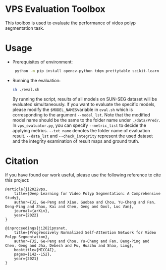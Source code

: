 # VPS Evaluation Toolbox

This toolbox is used to evaluate the performance of video polyp segmentation task.

# Usage

- Prerequisites of environment:

    ```bash
     python -m pip install opencv-python tdqm prettytable scikit-learn
  ```

- Running the evaluation:

    ```bash
    sh ./eval.sh
  ```
    By running the script, results of all models on SUN-SEG dataset will be evaluated simultaneously. If you want to evaluate the specific models, please modify the `$MODEL_NAMES`variable in `eval.sh` which is corresponding to the argument `--model_lst`. Note that the modified model name should be the same to the folder name under `./data/Pred/`.
    In `vps_evaluator.py`, you can specify `--metric_list` to decide the applying metrics. `--txt_name` denotes the folder name of evaluation result. `--data_lst` and `--check_integrity` represent the used dataset and the integrity examination of result maps and ground truth. 
    

# Citation

If you have found our work useful, please use the following reference to cite this project:

    @article{ji2022vps,
        title={Deep Learning for Video Polyp Segmentation: A Comprehensive Study},
        author={Ji, Ge-Peng and Xiao, Guobao and Chou, Yu-Cheng and Fan, Deng-Ping and Zhao, Kai and Chen, Geng and Gool, Luc Van},
        journal={arXiv},
        year={2022}
    }

    @inproceedings{ji2021pnsnet,
        title={Progressively Normalized Self-Attention Network for Video Polyp Segmentation},
        author={Ji, Ge-Peng and Chou, Yu-Cheng and Fan, Deng-Ping and Chen, Geng and Jha, Debesh and Fu, Huazhu and Shao, Ling},
        booktitle={MICCAI},
        pages={142--152},
        year={2021}
    }
